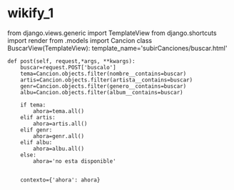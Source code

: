 # wikify_1
from django.views.generic import TemplateView
from django.shortcuts import render
from .models import Cancion
class BuscarView(TemplateView):
    template_name='subirCanciones/buscar.html'
    

    def post(self, request,*args, **kwargs):
        buscar=request.POST['buscalo']
        tema=Cancion.objects.filter(nombre__contains=buscar)
        artis=Cancion.objects.filter(artista__contains=buscar)
        genr=Cancion.objects.filter(genero__contains=buscar)
        albu=Cancion.objects.filter(album__contains=buscar)
        
        if tema:
            ahora=tema.all()
        elif artis:
            ahora=artis.all()
        elif genr:
            ahora=genr.all()
        elif albu:
            ahora=albu.all()
        else:
            ahora='no esta disponible'
        

        contexto={'ahora': ahora}
        
    
